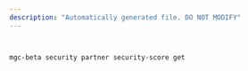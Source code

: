 ```yaml
---
description: "Automatically generated file. DO NOT MODIFY"
---
```


```bash


mgc-beta security partner security-score get

```